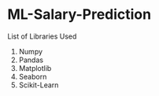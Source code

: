 # ML-Salary-Prediction

List of Libraries Used
1. Numpy
2. Pandas
3. Matplotlib
4. Seaborn
5. Scikit-Learn

